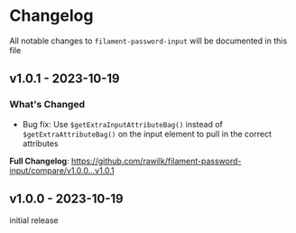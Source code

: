 # Changelog

All notable changes to `filament-password-input` will be documented in this file

## v1.0.1 - 2023-10-19

### What's Changed

-   Bug fix: Use `$getExtraInputAttributeBag()` instead of `$getExtraAttributeBag()` on the input element to pull in the correct attributes

**Full Changelog**: https://github.com/rawilk/filament-password-input/compare/v1.0.0...v1.0.1

## v1.0.0 - 2023-10-19

initial release
